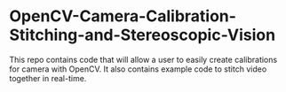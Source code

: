 # OpenCV-Camera-Calibration-Stitching-and-Stereoscopic-Vision
This repo contains code that will allow a user to easily create calibrations for camera with OpenCV. It also contains example code to stitch video together in real-time.
